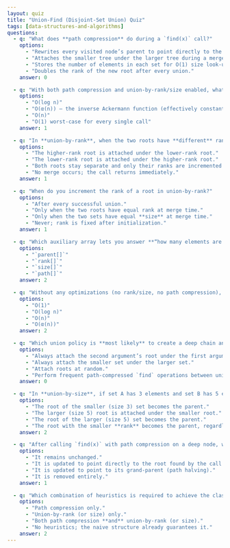 ```yaml
---
layout: quiz
title: "Union-Find (Disjoint-Set Union) Quiz"
tags: [data-structures-and-algorithms]
questions:
  - q: "What does **path compression** do during a `find(x)` call?"
    options:
      - "Rewrites every visited node’s parent to point directly to the root, flattening the tree."
      - "Attaches the smaller tree under the larger tree during a merge."
      - "Stores the number of elements in each set for O(1) size look-ups."
      - "Doubles the rank of the new root after every union."
    answer: 0

  - q: "With both path compression and union-by-rank/size enabled, what is the amortized time per `find` or `union` operation?"
    options:
      - "O(log n)"
      - "O(α(n)) – the inverse Ackermann function (effectively constant)"
      - "O(n)"
      - "O(1) worst-case for every single call"
    answer: 1

  - q: "In **union-by-rank**, when the two roots have **different** ranks, which root becomes the parent?"
    options:
      - "The higher-rank root is attached under the lower-rank root."
      - "The lower-rank root is attached under the higher-rank root."
      - "Both roots stay separate and only their ranks are incremented."
      - "No merge occurs; the call returns immediately."
    answer: 1

  - q: "When do you increment the rank of a root in union-by-rank?"
    options:
      - "After every successful union."
      - "Only when the two roots have equal rank at merge time."
      - "Only when the two sets have equal **size** at merge time."
      - "Never; rank is fixed after initialization."
    answer: 1

  - q: "Which auxiliary array lets you answer **“how many elements are in this set?”** in O(1) time?"
    options:
      - "`parent[]`"
      - "`rank[]`"
      - "`size[]`"
      - "`path[]`"
    answer: 2

  - q: "Without any optimizations (no rank/size, no path compression), what is the worst-case time complexity of `find(x)`?"
    options:
      - "O(1)"
      - "O(log n)"
      - "O(n)"
      - "O(α(n))"
    answer: 2

  - q: "Which union policy is **most likely** to create a deep chain and hurt performance?"
    options:
      - "Always attach the second argument’s root under the first argument’s root."
      - "Always attach the smaller set under the larger set."
      - "Attach roots at random."
      - "Perform frequent path-compressed `find` operations between unions."
    answer: 0

  - q: "In **union-by-size**, if set A has 3 elements and set B has 5 elements, which root becomes the new parent after `union(A, B)`?"
    options:
      - "The root of the smaller (size 3) set becomes the parent."
      - "The larger (size 5) root is attached under the smaller root."
      - "The root of the larger (size 5) set becomes the parent."
      - "The root with the smaller **rank** becomes the parent, regardless of size."
    answer: 2

  - q: "After calling `find(x)` with path compression on a deep node, what happens to that node’s `parent` pointer?"
    options:
      - "It remains unchanged."
      - "It is updated to point directly to the root found by the call."
      - "It is updated to point to its grand-parent (path halving)."
      - "It is removed entirely."
    answer: 1

  - q: "Which combination of heuristics is required to achieve the classic **α(n) amortized** performance bound?"
    options:
      - "Path compression only."
      - "Union-by-rank (or size) only."
      - "Both path compression **and** union-by-rank (or size)."
      - "No heuristics; the naive structure already guarantees it."
    answer: 2
---
```

